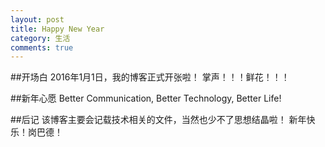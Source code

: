 ```yaml
---
layout: post
title: Happy New Year
category: 生活
comments: true
---
```




##开场白
  2016年1月1日，我的博客正式开张啦！
  掌声！！！鲜花！！！
  
##新年心愿
  Better Communication, Better Technology, Better Life!
  
##后记
  该博客主要会记载技术相关的文件，当然也少不了思想结晶啦！
  新年快乐！岗巴德！
